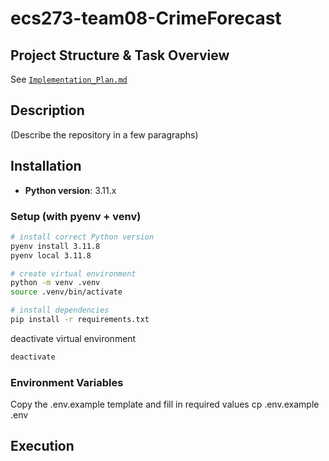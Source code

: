 # ecs273-team08-CrimeForecast

##  Project Structure & Task Overview
See [`Implementation_Plan.md` ](https://github.com/manami-bunbun/ecs273-team08-CrimeForecast/blob/main/Implementation_Plan.md)

## Description
(Describe the repository in a few paragraphs)


## Installation

- **Python version**: 3.11.x

### Setup (with pyenv + venv)

```zsh
# install correct Python version
pyenv install 3.11.8
pyenv local 3.11.8

# create virtual environment
python -m venv .venv
source .venv/bin/activate

# install dependencies
pip install -r requirements.txt
```

deactivate virtual environment
```zsh
deactivate
```

### Environment Variables
Copy the .env.example template and fill in required values 
cp .env.example .env




## Execution


